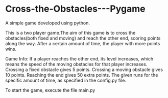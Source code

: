 # Cross-the-Obstacles---Pygame
A simple game developed using python.

This is a two player game.The aim of this game is to cross the obstacles(both fixed and moving) and reach the other end, scoring points along the way. After a certain amount of time, the player with more points wins.

Game Info:
If a player reaches the other end, its level increases, which means the speed of the moving obstacles for that player increases.
Crossing a fixed obstacle gives 5 points.
Crossing a moving obstacle gives 10 points.
Reaching the end gives 50 extra points.
The given runs for the specific amount of time, as specified in the config.py file.

To start the game, execute the file main.py
